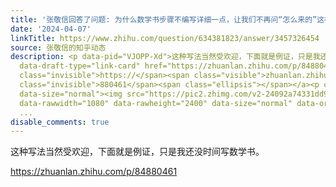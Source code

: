 ```yaml
---
title: '张敬信回答了问题: 为什么数学书步骤不编写详细一点，让我们不再问“怎么来的”这样的问题？'
date: '2024-04-07'
linkTitle: https://www.zhihu.com/question/634381823/answer/3457326454
source: 张敬信的知乎动态
description: <p data-pid="VJOPP-Xd">这种写法当然受欢迎，下面就是例证，只是我还没时间写数学书。</p><a data-draft-node="block"
  data-draft-type="link-card" href="https://zhuanlan.zhihu.com/p/84880461" class="internal"><span
  class="invisible">https://</span><span class="visible">zhuanlan.zhihu.com/p/84</span><span
  class="invisible">880461</span><span class="ellipsis"></span></a><p class="ztext-empty-paragraph"><br></p><figure
  data-size="normal"><img src="https://pic2.zhimg.com/v2-24092a74331dd951443053e7c37efa6d_1440w.jpg"
  data-rawwidth="1080" data-rawheight="2400" data-size="normal" data-original-token="v2-730d9136e244cd5c47d79
  ...
disable_comments: true
---
```

<p data-pid="VJOPP-Xd">这种写法当然受欢迎，下面就是例证，只是我还没时间写数学书。</p><a data-draft-node="block" data-draft-type="link-card" href="https://zhuanlan.zhihu.com/p/84880461" class="internal"><span class="invisible">https://</span><span class="visible">zhuanlan.zhihu.com/p/84</span><span class="invisible">880461</span><span class="ellipsis"></span></a><p class="ztext-empty-paragraph"><br></p><figure data-size="normal"><img src="https://pic2.zhimg.com/v2-24092a74331dd951443053e7c37efa6d_1440w.jpg" data-rawwidth="1080" data-rawheight="2400" data-size="normal" data-original-token="v2-730d9136e244cd5c47d79 ...